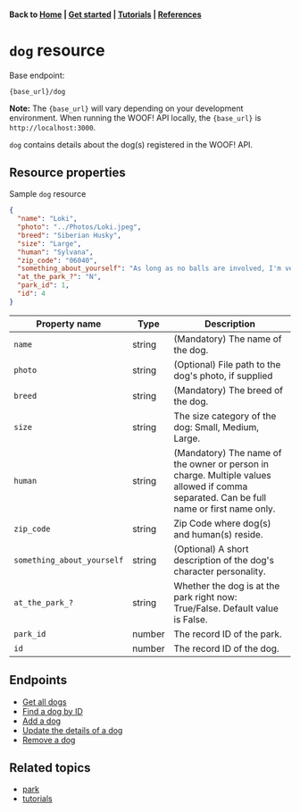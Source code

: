 #### Back to [Home](index.md) | [Get started](index.md#get-started) | [Tutorials](index.md#tutorials) | [References](index.md#reference)

# `dog` resource

Base endpoint:

```
{base_url}/dog
```
**Note:** The `{base_url}` will vary depending on your development environment. When running the WOOF! API locally, the `{base_url}` is `http://localhost:3000`.

`dog` contains details about the dog(s) registered in the WOOF! API.
## Resource properties
Sample `dog` resource

```json
{
  "name": "Loki",
  "photo": "../Photos/Loki.jpeg",
  "breed": "Siberian Husky",
  "size": "Large",
  "human": "Sylvana",
  "zip_code": "06040",
  "something_about_yourself": "As long as no balls are involved, I'm very mellow!",
  "at_the_park_?": "N",
  "park_id": 1,
  "id": 4
}
```


|Property name   |Type   |Description   |   
|---|---|---|
| `name`  |string   | (Mandatory) The name of the dog.  |
| `photo`  |string   | (Optional) File path to the dog's photo, if supplied  |   
| `breed`  |string   | (Mandatory) The breed of the dog.  |   
| `size`  |string   | The size category of the dog: Small, Medium, Large.  |   
| `human`  |string  | (Mandatory) The name of the owner or person in charge. Multiple values allowed if comma separated. Can be full name or first name only.  | 
| `zip_code`  |string   | Zip Code where dog(s) and human(s) reside.  |   
| `something_about_yourself`  |string   | (Optional) A short description of the dog's character personality.  |   
| `at_the_park_?`  |string   | Whether the dog is at the park right now: True/False. Default value is False. |   
| `park_id`  | number  | The record ID of the park.  |   
| `id`  | number  | The record ID of the dog.  |   

## Endpoints
* [Get all dogs](dog-get-all-dogs.md)
* [Find a dog by ID](dog-get-dog-by-id.md)
* [Add a dog](dog-add-dog.md)
* [Update the details of a dog](dog-update-dog.md)
* [Remove a dog](dog-delete-dog.md)
  
## Related topics
* [park](park-ref.md)
* [tutorials](index.md#tutorials)

